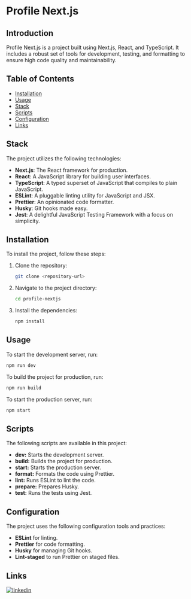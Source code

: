 # Profile Next.js

## Introduction

Profile Next.js is a project built using Next.js, React, and TypeScript. It includes a robust set of tools for development, testing, and formatting to ensure high code quality and maintainability.

## Table of Contents

- [Installation](#installation)
- [Usage](#usage)
- [Stack](#stack)
- [Scripts](#scripts)
- [Configuration](#configuration)
- [Links](#links)

## Stack

The project utilizes the following technologies:

- **Next.js**: The React framework for production.
- **React**: A JavaScript library for building user interfaces.
- **TypeScript**: A typed superset of JavaScript that compiles to plain JavaScript.
- **ESLint**: A pluggable linting utility for JavaScript and JSX.
- **Prettier**: An opinionated code formatter.
- **Husky**: Git hooks made easy.
- **Jest**: A delightful JavaScript Testing Framework with a focus on simplicity.

## Installation

To install the project, follow these steps:

1. Clone the repository:
   ```bash
   git clone <repository-url>
   ```
2. Navigate to the project directory:
   ```bash
   cd profile-nextjs
   ```
3. Install the dependencies:
   ```bash
   npm install
   ```

## Usage

To start the development server, run:

```bash
npm run dev
```

To build the project for production, run:

```bash
npm run build
```

To start the production server, run:

```bash
npm start
```

## Scripts

The following scripts are available in this project:

- **dev:** Starts the development server.
- **build:** Builds the project for production.
- **start:** Starts the production server.
- **format:** Formats the code using Prettier.
- **lint:** Runs ESLint to lint the code.
- **prepare:** Prepares Husky.
- **test:** Runs the tests using Jest.

## Configuration

The project uses the following configuration tools and practices:

- **ESLint** for linting.
- **Prettier** for code formatting.
- **Husky** for managing Git hooks.
- **Lint-staged** to run Prettier on staged files.

## Links

[![linkedin](https://img.shields.io/badge/linkedin-0A66C2?style=for-the-badge&logo=linkedin&logoColor=white)](https://www.linkedin.com/in/andresfernandez89/)
